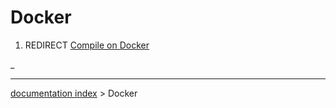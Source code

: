 # Docker
1.  REDIRECT [Compile on Docker](Compile_on_Docker.md)



_

---
[documentation index](../README.md) > Docker
